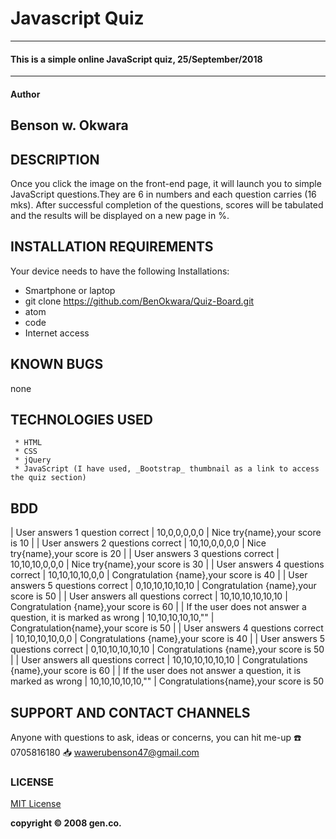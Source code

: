 # Javascript Quiz
---------------------------------------------------------------
#### This is a simple online JavaScript quiz, 25/September/2018
---------------------------------------------------------------
#### Author
  **Benson w. Okwara**
---------------------------------------------------------------
## DESCRIPTION
Once you click the image on the front-end page, it will launch you to simple JavaScript questions.They are 6 in numbers and each question carries (16 mks). After successful completion of the questions, scores will be tabulated and the results will be displayed on a new page in %.
## INSTALLATION REQUIREMENTS
Your device needs to have the following Installations:
* Smartphone or laptop
* git clone  https://github.com/BenOkwara/Quiz-Board.git
* atom
* code
* Internet access
## KNOWN BUGS
  none  
## TECHNOLOGIES USED
     * HTML
     * CSS
     * jQuery
     * JavaScript (I have used, _Bootstrap_ thumbnail as a link to access the quiz section)

## BDD

| User answers 1 question correct | 10,0,0,0,0,0 |    Nice try{name},your score is 10 |
| User answers 2 questions correct | 10,10,0,0,0,0 |    Nice try{name},your score is 20 |
| User answers 3 questions correct | 10,10,10,0,0,0 |    Nice try{name},your score is 30 |
| User answers 4 questions correct | 10,10,10,10,0,0 |    Congratulation {name},your score is 40 |
| User answers 5 questions correct | 0,10,10,10,10,10 |    Congratulation {name},your score is 50 |
| User answers all questions correct | 10,10,10,10,10,10 |    Congratulation {name},your score is 60 |
| If the user does not answer a question, it is marked as wrong | 10,10,10,10,10,"" |    Congratulation{name},your score is 50 |
| User answers 4 questions correct | 10,10,10,10,0,0 |    Congratulations {name},your score is 40 |
| User answers 5 questions correct | 0,10,10,10,10,10 |    Congratulations {name},your score is 50 |
| User answers all questions correct | 10,10,10,10,10,10 |    Congratulations {name},your score is 60 |
| If the user does not answer a question, it is marked as wrong | 10,10,10,10,10,"" |    Congratulations{name},your score is 50

## SUPPORT AND CONTACT CHANNELS
Anyone with questions to ask, ideas or concerns, you can hit me-up
:phone: 0705816180    :inbox_tray: wawerubenson47@gmail.com

### LICENSE
[MIT License](https://choosealicense.com/licenses/mit/#)


__copyright :copyright: 2008 gen.co.__
